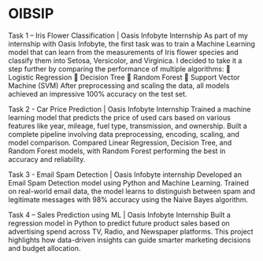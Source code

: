 # OIBSIP
Task 1 – Iris Flower Classification | Oasis Infobyte Internship
As part of my internship with Oasis Infobyte, the first task was to train a Machine Learning model that can learn from the measurements of Iris flower species and classify them into Setosa, Versicolor, and Virginica.
I decided to take it a step further by comparing the performance of multiple algorithms:
🔹 Logistic Regression
🔹 Decision Tree
🔹 Random Forest
🔹 Support Vector Machine (SVM)
After preprocessing and scaling the data, all models achieved an impressive 100% accuracy on the test set. 

Task 2 - Car Price Prediction | Oasis Infobyte Internship
Trained a machine learning model that predicts the price of used cars based on various features like year, mileage, fuel type, transmission, and ownership.
Built a complete pipeline involving data preprocessing, encoding, scaling, and model comparison.
Compared Linear Regression, Decision Tree, and Random Forest models, with Random Forest performing the best in accuracy and reliability.

Task 3 - Email Spam Detection | Oasis Infobyte internship
Developed an Email Spam Detection model using Python and Machine Learning.
Trained on real-world email data, the model learns to distinguish between spam and legitimate messages with 98% accuracy using the Naive Bayes algorithm.

Task 4 – Sales Prediction using ML | Oasis Infobyte Internship
Built a regression model in Python to predict future product sales based on advertising spend across TV, Radio, and Newspaper platforms.
This project highlights how data-driven insights can guide smarter marketing decisions and budget allocation. 
